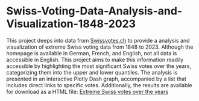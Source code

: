 # Swiss-Voting-Data-Analysis-and-Visualization-1848-2023


This project deeps into data from [Swissvotes.ch](https://swissvotes.ch/page/home) to provide a  analysis and visualization of extreme Swiss voting data from 1848 to 2023. Although the homepage is available in German, French, and English, not all data is accessible in English. This project aims to make this information readily accessible by highlighting the most significant Swiss votes over the years, categorizing them into the upper and lower quantiles. The analysis is presented in an interactive Plotly Dash graph, accompanied by a list that includes direct links to specific votes. Additionally, the results are available for download as a HTML file:  [Extreme Swiss votes over the years](https://drive.google.com/uc?export=download&id=14p4r9uy71Lk963vjmU-Skqf6KI3aDMFT)


